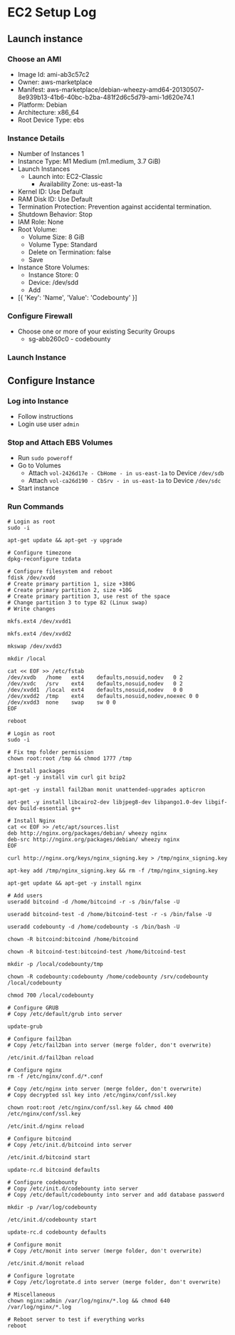 # EC2 Setup Log

## Launch instance

### Choose an AMI
* Image Id: ami-ab3c57c2
* Owner: aws-marketplace
* Manifest: aws-marketplace/debian-wheezy-amd64-20130507-8e939b13-41b6-40bc-b2ba-481f2d6c5d79-ami-1d620e74.1
* Platform: Debian
* Architecture: x86_64
* Root Device Type: ebs

### Instance Details

* Number of Instances 1
* Instance Type: M1 Medium (m1.medium, 3.7 GiB)
* Launch Instances
    * Launch into: EC2-Classic
        * Availability Zone: us-east-1a
* Kernel ID: Use Default
* RAM Disk ID: Use Default
* Termination Protection: Prevention against accidental termination.
* Shutdown Behavior: Stop
* IAM Role: None
* Root Volume:
    * Volume Size: 8 GiB
    * Volume Type: Standard
    * Delete on Termination: false
    * Save
* Instance Store Volumes:
    * Instance Store: 0
    * Device: /dev/sdd
    * Add
* [{ 'Key': 'Name', 'Value': 'Codebounty' }]

### Configure Firewall

* Choose one or more of your existing Security Groups
    * sg-abb260c0 - codebounty

### Launch Instance

## Configure Instance

### Log into Instance

* Follow instructions
* Login use user ```admin```

### Stop and Attach EBS Volumes

* Run ```sudo poweroff```
* Go to Volumes
    * Attach ```vol-2426d17e - CbHome - in us-east-1a``` to Device ```/dev/sdb```
    * Attach ```vol-ca26d190 - CbSrv - in us-east-1a``` to Device ```/dev/sdc```
* Start instance

### Run Commands

```
# Login as root
sudo -i

apt-get update && apt-get -y upgrade

# Configure timezone
dpkg-reconfigure tzdata

# Configure filesystem and reboot
fdisk /dev/xvdd
# Create primary partition 1, size +380G
# Create primary partition 2, size +10G
# Create primary partition 3, use rest of the space
# Change partition 3 to type 82 (Linux swap)
# Write changes

mkfs.ext4 /dev/xvdd1

mkfs.ext4 /dev/xvdd2

mkswap /dev/xvdd3

mkdir /local

cat << EOF >> /etc/fstab
/dev/xvdb   /home   ext4    defaults,nosuid,nodev   0 2
/dev/xvdc   /srv    ext4    defaults,nosuid,nodev   0 2
/dev/xvdd1  /local  ext4    defaults,nosuid,nodev   0 0
/dev/xvdd2  /tmp    ext4    defaults,nosuid,nodev,noexec 0 0
/dev/xvdd3  none    swap    sw 0 0
EOF

reboot

# Login as root
sudo -i

# Fix tmp folder permission
chown root:root /tmp && chmod 1777 /tmp

# Install packages
apt-get -y install vim curl git bzip2

apt-get -y install fail2ban monit unattended-upgrades apticron

apt-get -y install libcairo2-dev libjpeg8-dev libpango1.0-dev libgif-dev build-essential g++

# Install Nginx
cat << EOF >> /etc/apt/sources.list
deb http://nginx.org/packages/debian/ wheezy nginx
deb-src http://nginx.org/packages/debian/ wheezy nginx
EOF

curl http://nginx.org/keys/nginx_signing.key > /tmp/nginx_signing.key

apt-key add /tmp/nginx_signing.key && rm -f /tmp/nginx_signing.key

apt-get update && apt-get -y install nginx

# Add users
useradd bitcoind -d /home/bitcoind -r -s /bin/false -U

useradd bitcoind-test -d /home/bitcoind-test -r -s /bin/false -U

useradd codebounty -d /home/codebounty -s /bin/bash -U

chown -R bitcoind:bitcoind /home/bitcoind

chown -R bitcoind-test:bitcoind-test /home/bitcoind-test

mkdir -p /local/codebounty/tmp

chown -R codebounty:codebounty /home/codebounty /srv/codebounty /local/codebounty

chmod 700 /local/codebounty

# Configure GRUB
# Copy /etc/default/grub into server

update-grub

# Configure fail2ban
# Copy /etc/fail2ban into server (merge folder, don't overwrite)

/etc/init.d/fail2ban reload

# Configure nginx
rm -f /etc/nginx/conf.d/*.conf

# Copy /etc/nginx into server (merge folder, don't overwrite)
# Copy decrypted ssl key into /etc/nginx/conf/ssl.key

chown root:root /etc/nginx/conf/ssl.key && chmod 400 /etc/nginx/conf/ssl.key

/etc/init.d/nginx reload

# Configure bitcoind
# Copy /etc/init.d/bitcoind into server

/etc/init.d/bitcoind start

update-rc.d bitcoind defaults

# Configure codebounty
# Copy /etc/init.d/codebounty into server
# Copy /etc/default/codebounty into server and add database password

mkdir -p /var/log/codebounty

/etc/init.d/codebounty start

update-rc.d codebounty defaults

# Configure monit
# Copy /etc/monit into server (merge folder, don't overwrite)

/etc/init.d/monit reload

# Configure logrotate
# Copy /etc/logrotate.d into server (merge folder, don't overwrite)

# Miscellaneous
chown nginx:admin /var/log/nginx/*.log && chmod 640 /var/log/nginx/*.log

# Reboot server to test if everything works
reboot
```
